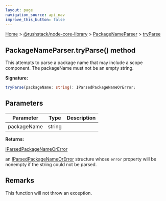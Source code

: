 ```yaml
---
layout: page
navigation_source: api_nav
improve_this_button: false
---
```



[Home](./index.md) &gt; [@rushstack/node-core-library](./node-core-library.md) &gt; [PackageNameParser](./node-core-library.packagenameparser.md) &gt; [tryParse](./node-core-library.packagenameparser.tryparse.md)

## PackageNameParser.tryParse() method

This attempts to parse a package name that may include a scope component. The packageName must not be an empty string.

<b>Signature:</b>

```typescript
tryParse(packageName: string): IParsedPackageNameOrError;
```

## Parameters

|  Parameter | Type | Description |
|  --- | --- | --- |
|  packageName | string |  |

<b>Returns:</b>

[IParsedPackageNameOrError](./node-core-library.iparsedpackagenameorerror.md)

an [IParsedPackageNameOrError](./node-core-library.iparsedpackagenameorerror.md) structure whose `error` property will be nonempty if the string could not be parsed.

## Remarks

This function will not throw an exception.
